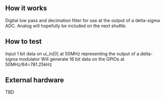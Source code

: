 <!---

This file is used to generate your project datasheet. Please fill in the information below and delete any unused
sections.

You can also include images in this folder and reference them in the markdown. Each image must be less than
512 kb in size, and the combined size of all images must be less than 1 MB.
-->

## How it works

Digital low pass and decimation filter for use at the output of a delta-sigma ADC.
Analog will hopefully be included on the next shuttle.

## How to test

Input 1 bit data on ui_in[0] at 50MHz representing the output of a delta-sigma modulator
Will generate 16 bit data on the GPIOs at 50MHz/64=781.25kHz

## External hardware

TBD

